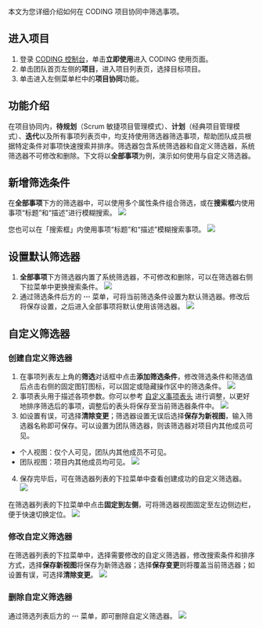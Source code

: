 本文为您详细介绍如何在 CODING 项目协同中筛选事项。

## 进入项目
1. 登录 [CODING 控制台](https://console.cloud.tencent.com/coding)，单击**立即使用**进入 CODING 使用页面。
2. 单击团队首页左侧的**项目**，进入项目列表页，选择目标项目。
3. 单击进入左侧菜单栏中的**项目协同**功能。

[](#intro)
## 功能介绍
在项目协同内，**待规划**（Scrum 敏捷项目管理模式）、**计划**（经典项目管理模式）、**迭代**以及所有事项列表页中，均支持使用筛选器筛选事项，帮助团队成员根据特定条件对事项快速搜索并排序。筛选器包含系统筛选器和自定义筛选器，系统筛选器不可修改和删除。下文将以**全部事项**为例，演示如何使用与自定义筛选器。

[](#filter)
## 新增筛选条件
在**全部事项**下方的筛选器中，可以使用多个属性条件组合筛选，或在**搜索框**内使用事项“标题”和“描述”进行模糊搜索。
![](https://qcloudimg.tencent-cloud.cn/raw/73f8130233c027321cca754707e365ee.png)

您也可以在「搜索框」内使用事项“标题”和“描述”模糊搜索事项。
![](https://qcloudimg.tencent-cloud.cn/raw/528fa9aaec8c5b4b5e9968246bbf3d09.png)

[](id:default-filter)
## 设置默认筛选器
1. **全部事项**下方筛选器内置了系统筛选器，不可修改和删除，可以在筛选器右侧下拉菜单中更换搜索条件。
![](https://qcloudimg.tencent-cloud.cn/raw/98e1cefae59078d13248b26213f18a8c.png)
2. 通过筛选条件后方的 **···** 菜单，可将当前筛选条件设置为默认筛选器。修改后将保存设置，之后进入全部事项将默认使用该筛选器。
![](https://qcloudimg.tencent-cloud.cn/raw/30331dd5a3f12097fd7e0759eeb5a4eb.png)

[](id:customize-filter)
## 自定义筛选器
[](id:create)
### 创建自定义筛选器
1. 在事项列表左上角的**筛选**对话框中点击**添加筛选条件**，修改筛选条件和筛选值后点击右侧的固定图钉图标，可以固定或隐藏操作区中的筛选条件。
![](https://qcloudimg.tencent-cloud.cn/raw/beb02b5f540925ff608a2f6addb67942.png)
2. 事项表头用于描述各项参数。你可以参考 [自定义事项表头](https://cloud.tencent.com/document/product/1113/58827#custom) 进行调整，以更好地排序筛选后的事项，调整后的表头将保存至当前筛选器条件中。
![](https://qcloudimg.tencent-cloud.cn/raw/7d6bd041be1a082789d02c87e98852eb.png)
3. 如设置有误，可选择**清除变更**；筛选器设置无误后选择**保存为新视图**，输入筛选器名称即可保存。可以设置为团队筛选器，则该筛选器对项目内其他成员可见。
-   个人视图：仅个人可见，团队内其他成员不可见。
-   团队视图：项目内其他成员均可见。
![](https://qcloudimg.tencent-cloud.cn/raw/2251c96488f3fbfb3d3b2c4c53d4a512.png)

4. 保存完毕后，可在筛选器列表的下拉菜单中查看创建成功的自定义筛选器。
![](https://qcloudimg.tencent-cloud.cn/raw/070ab50939b2591c40cbe37be90a7df1.png)

在筛选器列表的下拉菜单中点击**固定到左侧**，可将筛选器视图固定至左边侧边栏，便于快速切换定位。
![](https://qcloudimg.tencent-cloud.cn/raw/6267c343faca1fa1a8a0cfa6527d92a2.png)

[](id:edit)
### 修改自定义筛选器
在筛选器列表的下拉菜单中，选择需要修改的自定义筛选器，修改搜索条件和排序方式，选择**保存新视图**将保存为新筛选器；选择**保存变更**则将覆盖当前筛选器；如设置有误，可选择**清除变更**。
![](https://qcloudimg.tencent-cloud.cn/raw/7bcd2f1f7ae444931e87388717e4c2d2.png)

[](id:delete)
### 删除自定义筛选器
通过筛选列表后方的 **···** 菜单，即可删除自定义筛选器。
![](https://qcloudimg.tencent-cloud.cn/raw/2d30ae76e0af6253ac3cc99a5dc83f74.png)
